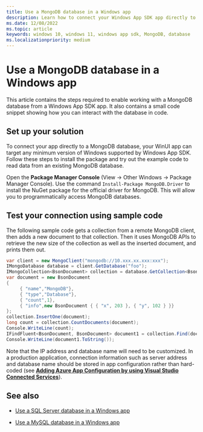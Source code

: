 ```yaml
---
title: Use a MongoDB database in a Windows app
description: Learn how to connect your Windows App SDK app directly to a MongoDB database and test the connection programmatically.
ms.date: 12/08/2022
ms.topic: article
keywords: windows 10, windows 11, windows app sdk, MongoDB, database
ms.localizationpriority: medium
---
```


# Use a MongoDB database in a Windows app

This article contains the steps required to enable working with a MongoDB database from a Windows App SDK app. It also contains a small code snippet showing how you can interact with the database in code.

## Set up your solution

To connect your app directly to a MongoDB database, your WinUI app can target any minimum version of Windows supported by Windows App SDK. Follow these steps to install the package and try out the example code to read data from an existing MongoDB database.

Open the **Package Manager Console** (View -> Other Windows -> Package Manager Console). Use the command `Install-Package MongoDB.Driver` to install the NuGet package for the official driver for MongoDB. This will allow you to programmatically access MongoDB databases.

## Test your connection using sample code

The following sample code gets a collection from a remote MongoDB client, then adds a new document to that collection. Then it uses MongoDB APIs to retrieve the new size of the collection as well as the inserted document, and prints them out.

``` csharp
var client = new MongoClient("mongodb://10.xxx.xx.xxx:xxx");
IMongoDatabase database = client.GetDatabase("foo");
IMongoCollection<BsonDocument> collection = database.GetCollection<BsonDocument>("bar");
var document = new BsonDocument
{
     { "name","MongoDB"},
     { "type","Database"},
     { "count",1},
     { "info",new BsonDocument { { "x", 203 }, { "y", 102 } }}
};
collection.InsertOne(document);
long count = collection.CountDocuments(document);
Console.WriteLine(count);
IFindFluent<BsonDocument, BsonDocument> document1 = collection.Find(document);
Console.WriteLine(document1.ToString());
```

Note that the IP address and database name will need to be customized. In a production application, connection information such as server address and database name should be stored in app configuration rather than hard-coded (see [**Adding Azure App Configuration by using Visual Studio Connected Services**](/visualstudio/azure/vs-azure-tools-connected-services-app-configuration)).

## See also

- [Use a SQL Server database in a Windows app](sql-server-database.md)

- [Use a MySQL database in a Windows app](mysql-database.md)
